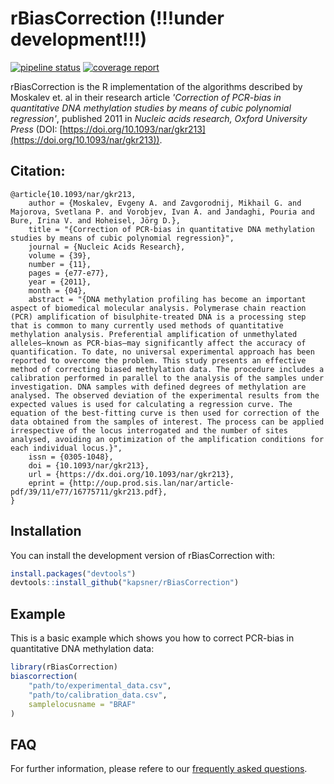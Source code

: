 # rBiasCorrection (!!!under development!!!)

<!-- badges: start -->
[![pipeline status](https://gitlab.com/kapsner/rBiasCorrection/badges/master/pipeline.svg)](https://gitlab.com/kapsner/rBiasCorrection/commits/master)
[![coverage report](https://gitlab.com/kapsner/rBiasCorrection/badges/master/coverage.svg)](https://gitlab.com/kapsner/rBiasCorrection/commits/master)
<!-- badges: end -->

rBiasCorrection is the R implementation of the algorithms described by Moskalev et. al in their research article *'Correction of PCR-bias in quantitative DNA methylation studies by means of cubic polynomial regression'*, published 2011 in *Nucleic acids research, Oxford University Press* (DOI: [https://doi.org/10.1093/nar/gkr213](https://doi.org/10.1093/nar/gkr213)).  

## Citation:  
```
@article{10.1093/nar/gkr213,
    author = {Moskalev, Evgeny A. and Zavgorodnij, Mikhail G. and Majorova, Svetlana P. and Vorobjev, Ivan A. and Jandaghi, Pouria and Bure, Irina V. and Hoheisel, Jörg D.},
    title = "{Correction of PCR-bias in quantitative DNA methylation studies by means of cubic polynomial regression}",
    journal = {Nucleic Acids Research},
    volume = {39},
    number = {11},
    pages = {e77-e77},
    year = {2011},
    month = {04},
    abstract = "{DNA methylation profiling has become an important aspect of biomedical molecular analysis. Polymerase chain reaction (PCR) amplification of bisulphite-treated DNA is a processing step that is common to many currently used methods of quantitative methylation analysis. Preferential amplification of unmethylated alleles—known as PCR-bias—may significantly affect the accuracy of quantification. To date, no universal experimental approach has been reported to overcome the problem. This study presents an effective method of correcting biased methylation data. The procedure includes a calibration performed in parallel to the analysis of the samples under investigation. DNA samples with defined degrees of methylation are analysed. The observed deviation of the experimental results from the expected values is used for calculating a regression curve. The equation of the best-fitting curve is then used for correction of the data obtained from the samples of interest. The process can be applied irrespective of the locus interrogated and the number of sites analysed, avoiding an optimization of the amplification conditions for each individual locus.}",
    issn = {0305-1048},
    doi = {10.1093/nar/gkr213},
    url = {https://dx.doi.org/10.1093/nar/gkr213},
    eprint = {http://oup.prod.sis.lan/nar/article-pdf/39/11/e77/16775711/gkr213.pdf},
}
```

## Installation

You can install the development version of rBiasCorrection with:

``` r
install.packages("devtools")
devtools::install_github("kapsner/rBiasCorrection")
```

## Example

This is a basic example which shows you how to correct PCR-bias in quantitative DNA methylation data:

``` r
library(rBiasCorrection)
biascorrection(
    "path/to/experimental_data.csv",
    "path/to/calibration_data.csv",
    samplelocusname = "BRAF"
)
```

## FAQ 

For further information, please refere to our [frequently asked questions](https://github.com/kapsner/rBiasCorrection/blob/master/FAQ.md).


